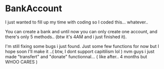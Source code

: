 # BankAccount
I just wanted to fill up my time with coding so I coded this... whatever..

You can create a bank and until now you can only create one account, and there's only 5 methods.. (btw it's 4AM and i just finished it).

I'm still fixing some bugs i just found.
Just some few functions for now but I hope soon I'll make it ..( btw, I dont support capitilism lol )
nvm guys i just made "transfert" and "donate" functionnal... ( like after.. 4 months but WHOO CARES )
